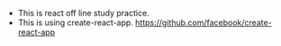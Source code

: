 - This is react off line study practice.
- This is using create-react-app. https://github.com/facebook/create-react-app
